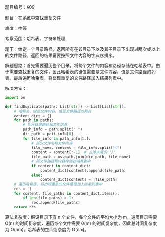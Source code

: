 题目编号：609

题目：在系统中查找重复文件

难度：中等

考察范围：哈希表、字符串处理

题干：给定一个目录路径，返回所有在该目录下以及其子目录下出现过两次或以上的文件路径。返回的结果需要按照文件内容的字典序排序。

解题思路：首先需要遍历整个目录，将每个文件的内容和路径存储在哈希表中。由于需要查找重复的文件，因此哈希表的键值需要是文件内容，值是文件路径的列表。最后遍历哈希表，将出现重复的文件路径加入结果列表中。

解决方案：

```python
import os

def findDuplicate(paths: List[str]) -> List[List[str]]:
    # 哈希表，键是文件内容，值是文件路径的列表
    content_dict = {}
    for path in paths:
        # 拆分目录路径和文件信息
        path_info = path.split(" ")
        dir_path = path_info[0]
        for file_info in path_info[1:]:
            # 拆分文件名和文件内容
            file_name, content = file_info.split("(")
            content = content[:-1]  # 去掉末尾的 ")"
            file_path = os.path.join(dir_path, file_name)
            # 将文件路径和内容存储在哈希表中
            if content in content_dict:
                content_dict[content].append(file_path)
            else:
                content_dict[content] = [file_path]
    # 遍历哈希表，将出现重复的文件路径加入结果列表中
    res = []
    for content, file_paths in content_dict.items():
        if len(file_paths) > 1:
            res.append(file_paths)
    return res
```

算法复杂度：假设目录下有 n 个文件，每个文件的平均大小为 m，遍历目录需要 O(n) 的时间复杂度，遍历每个文件需要 O(m) 的时间复杂度，因此总时间复杂度为 O(nm)。哈希表的空间复杂度为 O(nm)。